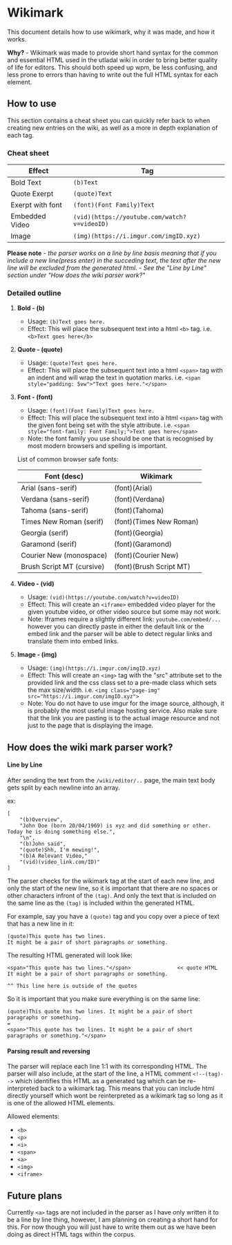 # Wikimark
This document details how to use wikimark, why it was made, and how it works.

**Why?** - Wikimark was made to provide short hand syntax for the common and essential HTML used in the utladal wiki in order to bring better quality of life for editors. This should both speed up wpm, be less confusing, and less prone to errors than having to write out the full HTML syntax for each element.

## How to use
This section contains a cheat sheet you can quickly refer back to when creating new entries on the wiki, as well as a more in depth explanation of each tag.

### Cheat sheet
|Effect|Tag|
|---|---|
|Bold Text|`(b)Text`|
|Quote Exerpt|`(quote)Text`|
|Exerpt with font|`(font)(Font Family)Text`|
|Embedded Video|`(vid)(https://youtube.com/watch?v=videoID)`|
|Image|`(img)(https://i.imgur.com/imgID.xyz)`|

**Please note** - *the parser works on a line by line basis meaning that if you include a new line(press enter) in the succeding text, the text after the new line will be excluded from the generated html. - See the "Line by Line" section under "How does the wiki parser work?"*

### Detailed outline
1. **Bold - (b)**
    - Usage: `(b)Text goes here.`
    - Effect: This will place the subsequent text into a html `<b>` tag. i.e. `<b>Text goes here</b>`

2. **Quote - (quote)**
    - Usage: `(quote)Text goes here.`
    - Effect: This will place the subsequent text into a html `<span>` tag with an indent and will wrap the text in quotation marks. i.e. `<span style="padding: 5vw">"Text goes here."</span>`

3. **Font - (font)**
    - Usage: `(font)(Font Family)Text goes here.`
    - Effect: This will place the subsequent text into a html `<span>` tag with the given font being set with the style attribute. i.e. `<span style="font-family: Font Family;">Text goes here</span>`
    - Note: the font family you use should be one that is recognised by most modern browsers and spelling is important.
    
    List of common browser safe fonts:

    |Font (desc)|Wikimark|
    |---|---|
    |Arial (sans-serif) | (font)(Arial)|
    |Verdana (sans-serif) | (font)(Verdana)|
    |Tahoma (sans-serif) | (font)(Tahoma)|
    |Times New Roman (serif) | (font)(Times New Roman)|
    |Georgia (serif) | (font)(Georgia)|
    |Garamond (serif) | (font)(Garamond)|
    |Courier New (monospace) | (font)(Courier New)|
    |Brush Script MT (cursive) | (font)(Brush Script MT)|

4. **Video - (vid)**
    - Usage: `(vid)(https://youtube.com/watch?v=videoID)`
    - Effect: This will create an `<iframe>` embedded video player for the given youtube video, or other video source but some may not work.
    - Note: Iframes require a slightly different link: `youtube.com/embed/...` however you can directly paste in either the default link or the embed link and the parser will be able to detect regular links and translate them into embed links.

5. **Image - (img)**
    - Usage: `(img)(https://i.imgur.com/imgID.xyz)`
    - Effect: This will create an `<img>` tag with the "src" attribute set to the provided link and the css class set to a pre-made class which sets the max size/width. i.e. `<img class="page-img" src="https://i.imgur.com/imgID.xyz">`
    - Note: You do not have to use imgur for the image source, although, it is probably the most useful image hosting service. Also make sure that the link you are pasting is to the actual image resource and not just to the page that is displaying the image.

## How does the wiki mark parser work?
#### Line by Line
After sending the text from the `/wiki/editor/..` page, the main text body gets split by each newline into an array. 

ex:
```
[
    "(b)Overview",
    "John Doe (born 20/04/1969) is xyz and did something or other. Today he is doing something else.",
    "\n",
    "(b)John said",
    "(quote)Shh, I'm mewing!",
    "(b)A Relevant Video,"
    "(vid)(video_link.com/ID)"
]
```
The parser checks for the wikimark tag at the start of each new line, and only the start of the new line, so it is important that there are no spaces or other characters infront of the `(tag)`. And only the text that is included on the same line as the `(tag)` is included within the generated HTML.

For example, say you have a `(quote)` tag and you copy over a piece of text that has a new line in it:
```
(quote)This quote has two lines.
It might be a pair of short paragraphs or something.
```
The resulting HTML generated will look like:
```
<span>"This quote has two lines."</span>               << quote HTML
It might be a pair of short paragraphs or something. 

^^ This line here is outside of the quotes
```
So it is important that you make sure everything is on the same line:
```
(quote)This quote has two lines. It might be a pair of short paragraphs or something.
=
<span>"This quote has two lines. It might be a pair of short paragraphs or something."</span>
```

#### Parsing result and reversing
The parser will replace each line 1:1 with its corresponding HTML. The parser will also include, at the start of the line, a HTML comment `<!--(tag)-->` which identifies this HTML as a generated tag which can be re-interpreted back to a wikimark tag. This means that you can include html directly yourself which wont be reinterpreted as a wikimark tag so long as it is one of the allowed HTML elements.

Allowed elements:
- `<b>`
- `<p>`
- `<i>`
- `<span>`
- `<a>`
- `<img>`
- `<iframe>`

## Future plans
Currently `<a>` tags are not included in the parser as I have only written it to be a line by line thing, however, I am planning on creating a short hand for this. For now though you will just have to write them out as we have been doing as direct HTML tags within the corpus.
